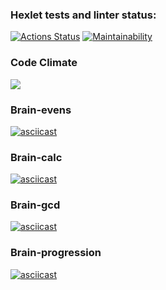 ### Hexlet tests and linter status:

[![Actions Status](https://github.com/lebedevalex3/frontend-project-lvl1/workflows/hexlet-check/badge.svg)](https://github.com/lebedevalex3/frontend-project-lvl1/actions)
[![Maintainability](https://api.codeclimate.com/v1/badges/8937730a066ea91a8214/maintainability)](https://codeclimate.com/github/lebedevalex3/frontend-project-lvl1/maintainability)

### Code Climate

<a href="https://codeclimate.com/github/lebedevalex3/frontend-project-lvl1/test_coverage"><img src="https://api.codeclimate.com/v1/badges/8937730a066ea91a8214/test_coverage" /></a>

### Brain-evens

[![asciicast](https://asciinema.org/a/eyd1ONWEBhDFTHLMwXKzYoKPg.svg)](https://asciinema.org/a/eyd1ONWEBhDFTHLMwXKzYoKPg)

### Brain-calc

[![asciicast](https://asciinema.org/a/0LRoQUbqfR5KpxHzxlDm8MYTJ.svg)](https://asciinema.org/a/0LRoQUbqfR5KpxHzxlDm8MYTJ)

### Brain-gcd

[![asciicast](https://asciinema.org/a/sNjG4athyn4jQBwXmwLhee83h.svg)](https://asciinema.org/a/sNjG4athyn4jQBwXmwLhee83h)

### Brain-progression

[![asciicast](https://asciinema.org/a/fL2bP9dbYgfdb5XD6Vz0xQJgF.svg)](https://asciinema.org/a/fL2bP9dbYgfdb5XD6Vz0xQJgF)
